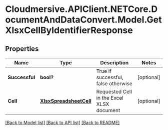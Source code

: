 # Cloudmersive.APIClient.NETCore.DocumentAndDataConvert.Model.GetXlsxCellByIdentifierResponse
## Properties

Name | Type | Description | Notes
------------ | ------------- | ------------- | -------------
**Successful** | **bool?** | True if successful, false otherwise | [optional] 
**Cell** | [**XlsxSpreadsheetCell**](XlsxSpreadsheetCell.md) | Requested Cell in the Excel XLSX document | [optional] 

[[Back to Model list]](../README.md#documentation-for-models) [[Back to API list]](../README.md#documentation-for-api-endpoints) [[Back to README]](../README.md)

